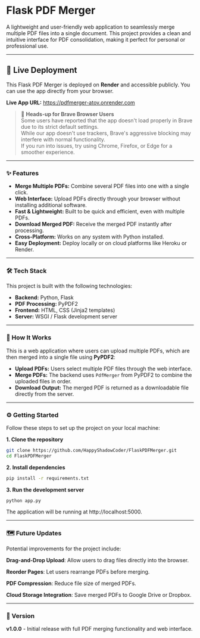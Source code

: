 # Flask PDF Merger

A lightweight and user-friendly web application to seamlessly merge multiple PDF files into a single document. This project provides a clean and intuitive interface for PDF consolidation, making it perfect for personal or professional use.
***

## 🚀 Live Deployment

This Flask PDF Merger is deployed on **Render** and accessible publicly. You can use the app directly from your browser.

**Live App URL:** https://pdfmerger-atov.onrender.com

> 🧭 **Heads-up for Brave Browser Users**  
> Some users have reported that the app doesn't load properly in Brave due to its strict default settings.  
> While our app doesn't use trackers, Brave's aggressive blocking may interfere with normal functionality.  
> If you run into issues, try using Chrome, Firefox, or Edge for a smoother experience.



***

### ✨ Features

- **Merge Multiple PDFs:** Combine several PDF files into one with a single click.
- **Web Interface:** Upload PDFs directly through your browser without installing additional software.
- **Fast & Lightweight:** Built to be quick and efficient, even with multiple PDFs.
- **Download Merged PDF:** Receive the merged PDF instantly after processing.
- **Cross-Platform:** Works on any system with Python installed.
- **Easy Deployment:** Deploy locally or on cloud platforms like Heroku or Render.

***

### 🛠️ Tech Stack

This project is built with the following technologies:

- **Backend:** Python, Flask
- **PDF Processing:** PyPDF2
- **Frontend:** HTML, CSS (Jinja2 templates)
- **Server:** WSGI / Flask development server

***

### 🚀 How It Works

This is a web application where users can upload multiple PDFs, which are then merged into a single file using **PyPDF2**:

- **Upload PDFs:** Users select multiple PDF files through the web interface.
- **Merge PDFs:** The backend uses `PdfMerger` from PyPDF2 to combine the uploaded files in order.
- **Download Output:** The merged PDF is returned as a downloadable file directly from the server.

***

### ⚙️ Getting Started

Follow these steps to set up the project on your local machine:

**1. Clone the repository**

```bash
git clone https://github.com/HappyShadowCoder/FlaskPDFMerger.git
cd FlaskPDFMerger
```

**2. Install dependencies**

```bash
pip install -r requirements.txt
```

**3. Run the development server**

```bash
python app.py
```

The application will be running at http://localhost:5000.

***

### 🗺️ Future Updates

Potential improvements for the project include:

**Drag-and-Drop Upload**: Allow users to drag files directly into the browser.

**Reorder Pages**: Let users rearrange PDFs before merging.

**PDF Compression**: Reduce file size of merged PDFs.

**Cloud Storage Integration**: Save merged PDFs to Google Drive or Dropbox.

***

### 📜 Version
**v1.0.0** - Initial release with full PDF merging functionality and web interface.
